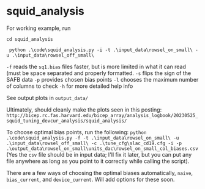 # squid_analysis
For working example, run 

`cd squid_analysis`

` python .\code\squid_analysis.py -i -t .\input_data\rowsel_on_small\ -u .\input_data\rowsel_off_small\`

`-f` reads the `sq1.bias` files faster, but is more limited in what it can read (must be space separated and properly formatted.
`-s` flips the sign of the SAFB data
`-p` provides chosen bias points
`-l` chooses the maximum number of columns to check
`-h` for more detailed help info

See output plots in `output_data/`

Ultimately, should cleanly make the plots seen in this posting: `http://bicep.rc.fas.harvard.edu/bicep_array/analysis_logbook/20230525_squid_tuning_devcur_analysis/squid_analysis/`

To choose optimal bias points, run the following:
`python .\code\squid_analysis.py -f -t .\input_data\rowsel_on_small\ -u .\input_data\rowsel_off_small\ -c .\tune_cfg\slac_cd19.cfg -i -p .\output_data\rowsel_on_small\units_dac\rowsel_on_small_col_biases.csv` 
(Yes the `csv` file should be in input data; I'll fix it later, but you can put any file anywhere as long as you point to it correctly while calling the script).

There are a few ways of choosing the optimal biases automatically, `naive`, `bias_current`, and `device_current`. Will add options for these soon.


